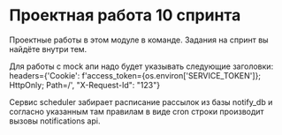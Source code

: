 # Проектная работа 10 спринта

Проектные работы в этом модуле в команде. Задания на спринт вы найдёте внутри тем.

Для работы с mock апи надо будет указывать следующие заголовки: headers={'Cookie': f'access_token={os.environ['SERVICE_TOKEN']}; HttpOnly; Path=/', "X-Request-Id": "123"}

Сервис scheduler забирает расписание рассылок из базы notify_db и согласно указанным там правилам в виде cron строки производит вызовы notifications api.
